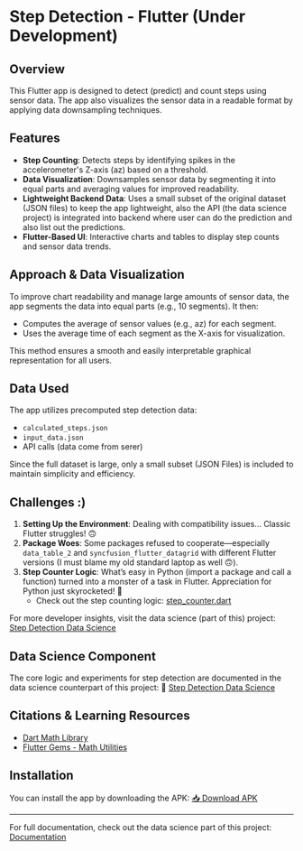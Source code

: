 # Step Detection - Flutter (Under Development)

## Overview

This Flutter app is designed to detect (predict) and count steps using sensor data. The app also visualizes the sensor data in a readable format by applying data downsampling techniques.

## Features

- **Step Counting**: Detects steps by identifying spikes in the accelerometer's Z-axis (az) based on a threshold.
- **Data Visualization**: Downsamples sensor data by segmenting it into equal parts and averaging values for improved readability.
- **Lightweight Backend Data**: Uses a small subset of the original dataset (JSON files) to keep the app lightweight, also the API (the data science project) is integrated into backend where user can do the prediction and also list out the predictions.
- **Flutter-Based UI**: Interactive charts and tables to display step counts and sensor data trends.

## Approach & Data Visualization

To improve chart readability and manage large amounts of sensor data, the app segments the data into equal parts (e.g., 10 segments). It then:

- Computes the average of sensor values (e.g., az) for each segment.
- Uses the average time of each segment as the X-axis for visualization.

This method ensures a smooth and easily interpretable graphical representation for all users.

## Data Used

The app utilizes precomputed step detection data:

- `calculated_steps.json`
- `input_data.json`
- API calls (data come from serer)

Since the full dataset is large, only a small subset (JSON Files) is included to maintain simplicity and efficiency.

## Challenges :)

1. **Setting Up the Environment**: Dealing with compatibility issues... Classic Flutter struggles! 🙃
2. **Package Woes**: Some packages refused to cooperate—especially `data_table_2` and `syncfusion_flutter_datagrid` with different Flutter versions (I must blame my old standard laptop as well 🙃).
3. **Step Counter Logic**: What’s easy in Python (import a package and call a function) turned into a monster of a task in Flutter. Appreciation for Python just skyrocketed! 🚀
   - Check out the step counting logic: [step_counter.dart](https://github.com/arifhaidari/step_detection_flutter/blob/main/lib/utils/step_counter.dart)

For more developer insights, visit the data science (part of this) project: [Step Detection Data Science](https://github.com/arifhaidari/step_detection_data_science/tree/main)

## Data Science Component

The core logic and experiments for step detection are documented in the data science counterpart of this project:
🔗 [Step Detection Data Science](https://github.com/arifhaidari/step_detection_data_science/tree/main)

## Citations & Learning Resources

- [Dart Math Library](https://api.flutter.dev/flutter/dart-math/dart-math-library.html)
- [Flutter Gems - Math Utilities](https://fluttergems.dev/math-utilities/)

## Installation

You can install the app by downloading the APK:
[📥 Download APK](https://github.com/arifhaidari/step_detection_flutter/tree/main/apk)

---

For full documentation, check out the data science part of this project: [Documentation](https://github.com/arifhaidari/step_detection_data_science/tree/main)
